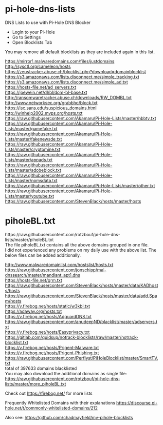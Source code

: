 # pi-hole-dns-lists
DNS Lists to use with Pi-Hole DNS Blocker

 - Login to your Pi-Hole
 - Go to Settings
 - Open Blocklists Tab
 
You may remove all default blocklists as they are included again in this list.

https://mirror1.malwaredomains.com/files/justdomains </br>
http://sysctl.org/cameleon/hosts </br>
https://zeustracker.abuse.ch/blocklist.php?download=domainblocklist 	 </br>
https://s3.amazonaws.com/lists.disconnect.me/simple_tracking.txt 	 </br>
https://s3.amazonaws.com/lists.disconnect.me/simple_ad.txt 	 </br>
https://hosts-file.net/ad_servers.txt 	 </br>
https://joewein.net/dl/bl/dom-bl-base.txt 	 </br>
http://ransomwaretracker.abuse.ch/downloads/RW_DOMBL.txt 	 </br>
http://www.networksec.org/grabbho/block.txt 	 </br>
https://isc.sans.edu/suspicious_domains.html 	 </br>
http://winhelp2002.mvps.org/hosts.txt 	 </br>
https://raw.githubusercontent.com/Akamaru/Pi-Hole-Lists/master/hbbtv.txt 	 </br>
https://raw.githubusercontent.com/Akamaru/Pi-Hole-Lists/master/gamefake.txt 	 </br>
https://raw.githubusercontent.com/Akamaru/Pi-Hole-Lists/master/fakenewsde.txt 	 </br>
https://raw.githubusercontent.com/Akamaru/Pi-Hole-Lists/master/cryptomine.txt 	 </br>
https://raw.githubusercontent.com/Akamaru/Pi-Hole-Lists/master/appads.txt 	 </br>
https://raw.githubusercontent.com/Akamaru/Pi-Hole-Lists/master/adobeblock.txt 	 </br>
https://raw.githubusercontent.com/Akamaru/Pi-Hole-Lists/master/nomsdata.txt 	 </br>
https://raw.githubusercontent.com/Akamaru/Pi-Hole-Lists/master/other.txt 	 </br>
https://raw.githubusercontent.com/Akamaru/Pi-Hole-Lists/master/youtube.txt 	 </br>
https://raw.githubusercontent.com/StevenBlack/hosts/master/hosts </br>

<h1>piholeBL.txt</h1>
https://raw.githubusercontent.com/rotzbouf/pi-hole-dns-lists/master/piholeBL.txt </br>
The file piholeBL.txt contains all the above domains grouped in one file. </br>
I did not experienced any problems on my daily use with the above list.
The below files can be added additionally. <p>

http://www.malwaredomainlist.com/hostslist/hosts.txt </br>
https://raw.githubusercontent.com/jonschipp/mal-dnssearch/master/mandiant_apt1.dns </br>
https://hosts-file.net/grm.txt </br>
https://raw.githubusercontent.com/StevenBlack/hosts/master/data/KADhosts/hosts </br>
https://raw.githubusercontent.com/StevenBlack/hosts/master/data/add.Spam/hosts </br>
https://v.firebog.net/hosts/static/w3kbl.txt </br>
https://adaway.org/hosts.txt </br>
https://v.firebog.net/hosts/AdguardDNS.txt </br>
https://raw.githubusercontent.com/anudeepND/blacklist/master/adservers.txt </br>
https://v.firebog.net/hosts/Easyprivacy.txt </br>
https://gitlab.com/quidsup/notrack-blocklists/raw/master/notrack-blocklist.txt </br>
https://v.firebog.net/hosts/Prigent-Malware.txt </br>
https://v.firebog.net/hosts/Prigent-Phishing.txt </br>
https://raw.githubusercontent.com/Perflyst/PiHoleBlocklist/master/SmartTV.txt </br>
total of 397633 domains blacklisted</br>
You may also download the additional domains as single file:</br>
https://raw.githubusercontent.com/rotzbouf/pi-hole-dns-lists/master/more_piholeBL.txt </br>

Check out https://firebog.net/ for more lists

Frequently Whitelisted Domains with their explanations
https://discourse.pi-hole.net/t/commonly-whitelisted-domains/212

Also see: https://github.com/chadmayfield/my-pihole-blocklists
